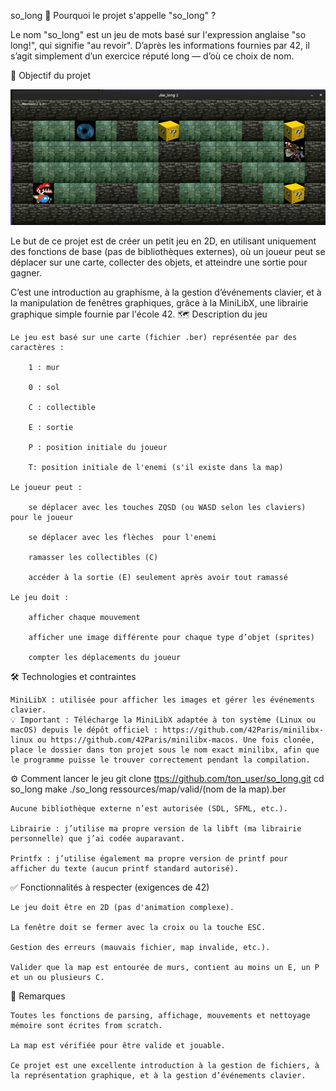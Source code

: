 so_long
🧠 Pourquoi le projet s'appelle "so_long" ?

Le nom "so_long" est un jeu de mots basé sur l'expression anglaise "so long!", qui signifie "au revoir". D’après les informations fournies par 42, il s’agit simplement d’un exercice réputé long — d’où ce choix de nom.

🎯 Objectif du projet

<img src="Screencast from 07-31-2025 09_03_11 PM.gif" alt="Aperçu du jeu so_long" width="800" />

Le but de ce projet est de créer un petit jeu en 2D, en utilisant uniquement des fonctions de base (pas de bibliothèques externes), où un joueur peut se déplacer sur une carte, collecter des objets, et atteindre une sortie pour gagner.

C’est une introduction au graphisme, à la gestion d’événements clavier, et à la manipulation de fenêtres graphiques, grâce à la MiniLibX, une librairie graphique simple fournie par l'école 42.
🗺️ Description du jeu

    Le jeu est basé sur une carte (fichier .ber) représentée par des caractères :

        1 : mur

        0 : sol

        C : collectible

        E : sortie

        P : position initiale du joueur
        
        T: position initiale de l'enemi (s'il existe dans la map)

    Le joueur peut :

        se déplacer avec les touches ZQSD (ou WASD selon les claviers) pour le joueur 

        se déplacer avec les flèches  pour l'enemi 

        ramasser les collectibles (C)

        accéder à la sortie (E) seulement après avoir tout ramassé

    Le jeu doit :

        afficher chaque mouvement

        afficher une image différente pour chaque type d’objet (sprites)

        compter les déplacements du joueur

🛠️ Technologies et contraintes

    MiniLibX : utilisée pour afficher les images et gérer les événements clavier.
    💡 Important : Télécharge la MiniLibX adaptée à ton système (Linux ou macOS) depuis le dépôt officiel : https://github.com/42Paris/minilibx-linux ou https://github.com/42Paris/minilibx-macos. Une fois clonée, place le dossier dans ton projet sous le nom exact minilibx, afin que le programme puisse le trouver correctement pendant la compilation.
    
⚙️ Comment lancer le jeu
git clone [ttps://github.com/ton_user/so_long.git](https://github.com/donmo42/so_long.git)
cd so_long
make
./so_long ressources/map/valid/(nom de la map).ber

    Aucune bibliothèque externe n’est autorisée (SDL, SFML, etc.).

    Librairie : j’utilise ma propre version de la libft (ma librairie personnelle) que j’ai codée auparavant.

    Printfx : j’utilise également ma propre version de printf pour afficher du texte (aucun printf standard autorisé).

✅ Fonctionnalités à respecter (exigences de 42)

    Le jeu doit être en 2D (pas d'animation complexe).

    La fenêtre doit se fermer avec la croix ou la touche ESC.

    Gestion des erreurs (mauvais fichier, map invalide, etc.).

    Valider que la map est entourée de murs, contient au moins un E, un P et un ou plusieurs C.

📌 Remarques

    Toutes les fonctions de parsing, affichage, mouvements et nettoyage mémoire sont écrites from scratch.

    La map est vérifiée pour être valide et jouable.

    Ce projet est une excellente introduction à la gestion de fichiers, à la représentation graphique, et à la gestion d’événements clavier.

    
